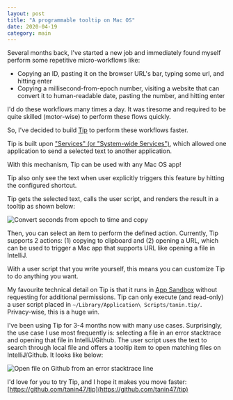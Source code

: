 ```yaml
---
layout: post
title: "A programmable tooltip on Mac OS"
date: 2020-04-19
category: main
---
```


Several months back, I've started a new job and immediately found myself perform some repetitive micro-workflows like:

* Copying an ID, pasting it on the browser URL's bar, typing some url, and hitting enter
* Copying a millisecond-from-epoch number, visiting a website that can convert it to human-readable date, pasting the number, and hitting enter

I'd do these workflows many times a day. It was tiresome and required to be quite skilled (motor-wise) to perform these flows quickly.

So, I've decided to build [Tip](https://github.com/tanin47/tip) to perform these workflows faster.

Tip is built upon ["Services" (or "System-wide Services")](https://developer.apple.com/design/human-interface-guidelines/macos/extensions/services/), 
which allowed one application to send a selected text to another application. 

With this mechanism, Tip can be used with any Mac OS app! 

Tip also only see the text when user explicitly triggers this feature by hitting the configured shortcut.

Tip gets the selected text, calls the user script, and renders the result in a tooltip as shown below:

![Convert seconds from epoch to time and copy](https://media.giphy.com/media/f952ZuRG9kqCoxGt8v/giphy.gif)

Then, you can select an item to perform the defined action. Currently, Tip supports 2 actions: (1) copying to clipboard and (2) opening a URL, which can be used to trigger a Mac app that supports URL like opening a file in IntelliJ.

With a user script that you write yourself, this means you can customize Tip to do anything you want.

My favourite technical detail on Tip is that it runs in [App Sandbox](https://developer.apple.com/library/archive/documentation/Security/Conceptual/AppSandboxDesignGuide/AboutAppSandbox/AboutAppSandbox.html)
without requesting for additional permissions. Tip can only execute (and read-only) a user script placed in `~/Library/Application\ Scripts/tanin.tip/`. 
Privacy-wise, this is a huge win.

I've been using Tip for 3-4 months now with many use cases. Surprisingly, the use case I use most frequently is:
selecting a file in an error stacktrace and opening that file in IntelliJ/Github. The user script uses the text to search through local file and offers a tooltip item to open matching files on IntelliJ/Github. It looks like below:

![Open file on Github from an error stacktrace line](https://media.giphy.com/media/JSYWptFElQmDJOXzXO/giphy.gif)

I'd love for you to try Tip, and I hope it makes you move faster: [https://github.com/tanin47/tip](https://github.com/tanin47/tip)
